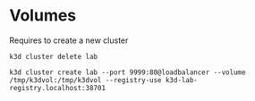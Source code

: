 # Volumes

Requires to create a new cluster

`k3d cluster delete lab`

`k3d cluster create lab --port 9999:80@loadbalancer --volume /tmp/k3dvol:/tmp/k3dvol --registry-use k3d-lab-registry.localhost:38701`